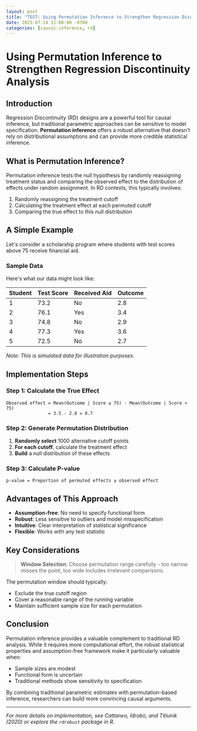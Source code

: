 ```yaml
---
layout: post
title: "TEST: Using Permutation Inference to Strengthen Regression Discontinuity Analysis"
date: 2025-07-14 11:00:00 -0700
categories: [causal-inference, rd]
---
```


# Using Permutation Inference to Strengthen Regression Discontinuity Analysis

## Introduction

Regression Discontinuity (RD) designs are a powerful tool for causal inference, but traditional parametric approaches can be sensitive to model specification. **Permutation inference** offers a robust alternative that doesn't rely on distributional assumptions and can provide more credible statistical inference.

## What is Permutation Inference?

Permutation inference tests the null hypothesis by randomly reassigning treatment status and comparing the observed effect to the distribution of effects under random assignment. In RD contexts, this typically involves:

1. Randomly reassigning the treatment cutoff
2. Calculating the treatment effect at each permuted cutoff
3. Comparing the true effect to this null distribution

## A Simple Example

Let's consider a scholarship program where students with test scores above 75 receive financial aid.

### Sample Data

Here's what our data might look like:

| Student | Test Score | Received Aid | Outcome |
|---------|------------|--------------|---------|
| 1       | 73.2       | No           | 2.8     |
| 2       | 76.1       | Yes          | 3.4     |
| 3       | 74.8       | No           | 2.9     |
| 4       | 77.3       | Yes          | 3.6     |
| 5       | 72.5       | No           | 2.7     |

*Note: This is simulated data for illustration purposes.*

## Implementation Steps

### Step 1: Calculate the True Effect
```
Observed effect = Mean(Outcome | Score ≥ 75) - Mean(Outcome | Score < 75)
                = 3.5 - 2.8 = 0.7
```

### Step 2: Generate Permutation Distribution
1. **Randomly select** 1000 alternative cutoff points
2. **For each cutoff**, calculate the treatment effect
3. **Build** a null distribution of these effects

### Step 3: Calculate P-value
```
p-value = Proportion of permuted effects ≥ observed effect
```

## Advantages of This Approach

- **Assumption-free**: No need to specify functional form
- **Robust**: Less sensitive to outliers and model misspecification  
- **Intuitive**: Clear interpretation of statistical significance
- **Flexible**: Works with any test statistic

## Key Considerations

> **Window Selection**: Choose permutation range carefully - too narrow misses the point, too wide includes irrelevant comparisons.

The permutation window should typically:
- Exclude the true cutoff region
- Cover a reasonable range of the running variable
- Maintain sufficient sample size for each permutation

## Conclusion

Permutation inference provides a valuable complement to traditional RD analysis. While it requires more computational effort, the robust statistical properties and assumption-free framework make it particularly valuable when:

- Sample sizes are modest
- Functional form is uncertain  
- Traditional methods show sensitivity to specification

By combining traditional parametric estimates with permutation-based inference, researchers can build more convincing causal arguments.

---

*For more details on implementation, see Cattaneo, Idrobo, and Titiunik (2020) or explore the `rdrobust` package in R.*
